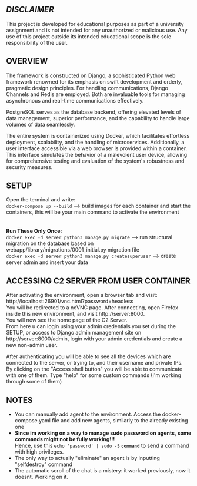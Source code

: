 ## _DISCLAIMER_ 
This project is developed for educational purposes as part of a university assignment and is not intended for any unauthorized or malicious use. Any use of this project outside its intended educational scope is the sole responsibility of the user.
## OVERVIEW

The framework is constructed on Django, a sophisticated Python web framework renowned for its emphasis on swift development and orderly, pragmatic design principles. For handling communications, Django Channels and Redis are employed. Both are invaluable tools for managing asynchronous and real-time communications effectively.

PostgreSQL serves as the database backend, offering elevated levels of data management, superior performance, and the capability to handle large volumes of data seamlessly.

The entire system is containerized using Docker, which facilitates effortless deployment, scalability, and the handling of microservices. Additionally, a user interface accessible via a web browser is provided within a container. This interface simulates the behavior of a malevolent user device, allowing for comprehensive testing and evaluation of the system's robustness and security measures.



## SETUP <br>
Open the terminal and write:<br>
`docker-compose up --build`                                 --> build images for each container and start the containers, this will be your main command to activate the environment <br>
<br><br> __Run These Only Once:__ <br>
`docker exec -d server python3 manage.py migrate`           --> run structural migration on the database based on webapp/library/migrations/0001_initial.py migration file<br>
`docker exec -d server python3 manage.py createsuperuser`   --> create server admin and insert your data <br>
## ACCESSING C2 SERVER FROM USER CONTAINER
After activating the environment, open a browser tab and visit: http://localhost:26901/vnc.html?password=headless<br>
You will be redirected to a noVNC page. After connecting, open Firefox inside this new environment, and visit http://server:8000. <br>
You will now see the home page of the C2 Server.  <br>
From here u can login using your admin credentials you set during the SETUP, or access to Django admin management site on http://server:8000/admin, login with your admin credentials and create a new non-admin user. <br>

After authenticating you will be able to see all the devices which are connected to the server, or trying to, and their username and private IPs. <br> 
By clicking on the "Access shell button" you will be able to communicate with one of them. Type "help" for some custom commands (I'm working through some of them) <br>


## NOTES
- You can manually add agent to the environment. Access the docker-compose.yaml file and add new agents, similarly to the already existing one
- __Since im working on a way to manage sudo password on agents, some commands might not be fully working!!!<br>__
Hence, use this `echo 'password' | sudo -S` __`command`__ to send a command with high privileges.<br>
- The only way to actually "eliminate" an agent is by inputting "selfdestroy" command  <br>
- The automatic scroll of the chat is a mistery: it worked previously, now it doesnt. Working on it.

